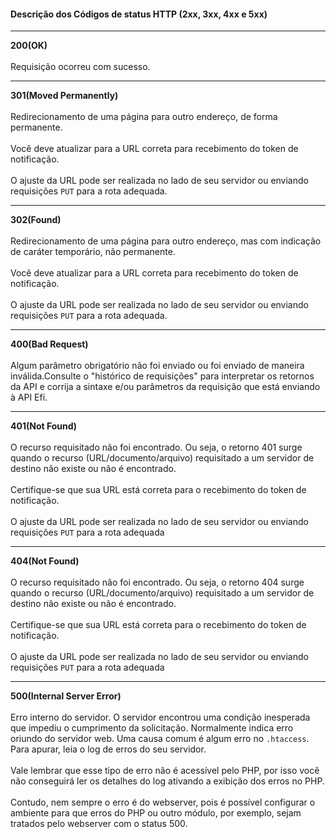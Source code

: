 <div>
<div className="espaco-1">
  </div> 

#### Descrição dos Códigos de status HTTP (2xx, 3xx, 4xx e 5xx)

****
   <div>  
          <div className="left">
           <b>200(OK)</b>   
          </div>
              </div>
                                     
<br/>
Requisição ocorreu com sucesso.

****

   <div>  
          <div className="left">
           <b>301(Moved Permanently)</b>   
          </div>
              </div>
                                    
<br/>
Redirecionamento de uma página para outro endereço, de forma permanente.<br/><br/>
Você deve atualizar para a URL correta para recebimento do token de notificação.<br/><br/>
O ajuste da URL pode ser realizada no lado de seu servidor ou enviando requisições <code>PUT</code> para a rota adequada.

****

   <div>  
          <div className="left">
           <b>302(Found)</b>   
          </div>
              </div>
  </div>                                      
<br/>
Redirecionamento de uma página para outro endereço, mas com indicação de caráter temporário, não permanente.<br/><br/>
Você deve atualizar para a URL correta para recebimento do token de notificação.<br/><br/>
O ajuste da URL pode ser realizada no lado de seu servidor ou enviando requisições <code>PUT</code> para a rota adequada.

****

   <div>  
          <div className="left">
           <b>400(Bad Request)</b>   
          </div>
              </div>
  </div>                                      
<br/>
Algum parâmetro obrigatório não foi enviado ou foi enviado de maneira inválida.Consulte o "histórico de requisições" para interpretar os retornos da API e corrija a sintaxe e/ou parâmetros da requisição que está enviando à API Efí.

****

   <div>  
          <div className="left">
           <b>401(Not Found)</b>   
          </div>
              </div>
  </div>                                      
<br/>
O recurso requisitado não foi encontrado. Ou seja, o retorno 401 surge quando o recurso (URL/documento/arquivo) requisitado a um servidor de destino não existe ou não é encontrado. <br/><br/>
Certifique-se que sua URL está correta para o recebimento do token de notificação. <br/><br/>
O ajuste da URL pode ser realizada no lado de seu servidor ou enviando requisições <code>PUT</code> para a rota adequada

****

   <div>  
          <div className="left">
           <b>404(Not Found)</b>   
          </div>
              </div>
  </div>                                      
<br/>
O recurso requisitado não foi encontrado. Ou seja, o retorno 404 surge quando o recurso (URL/documento/arquivo) requisitado a um servidor de destino não existe ou não é encontrado. <br/><br/>
Certifique-se que sua URL está correta para o recebimento do token de notificação. <br/><br/>
O ajuste da URL pode ser realizada no lado de seu servidor ou enviando requisições <code>PUT</code> para a rota adequada

****

   <div>  
          <div className="left">
           <b>500(Internal Server Error)</b>   
          </div>
              </div>
  </div>                                      
<br/>
Erro interno do servidor. O servidor encontrou uma condição inesperada que impediu o cumprimento da solicitação. Normalmente indica erro oriundo do servidor web. Uma causa comum é algum erro no <code>.htaccess</code>. Para apurar, leia o log de erros do seu servidor.<br/><br/>
Vale lembrar que esse tipo de erro não é acessível pelo PHP, por isso você não conseguirá ler os detalhes do log ativando a exibição dos erros no PHP.<br/><br/>
Contudo, nem sempre o erro é do webserver, pois é possível configurar o ambiente para que erros do PHP ou outro módulo, por exemplo, sejam tratados pelo webserver com o status 500.

</div>
 

